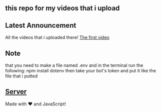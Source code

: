 ## this repo for my videos that i upload

## Latest Announcement
All the videos that i uploaded there!       [The first video](https://www.youtube.com/watch?v=bXQqjhLlTRQ&t=168s)

## Note
that you need to make a file named .env and in the terminal run the following: npm install dotenv then take your bot's token and put it like the file that i putted

## [Server](https://discord.gg/NUX9WftfPJ)

Made with :heart: and JavaScript!
